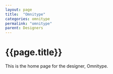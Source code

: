 ```yaml
---
layout: page
title:  "Omnitype"
categories: omnitype
permalink: "omnitype"
parent: Designers
---
```

# {{page.title}}

This is the home page for the designer, Omnitype.
